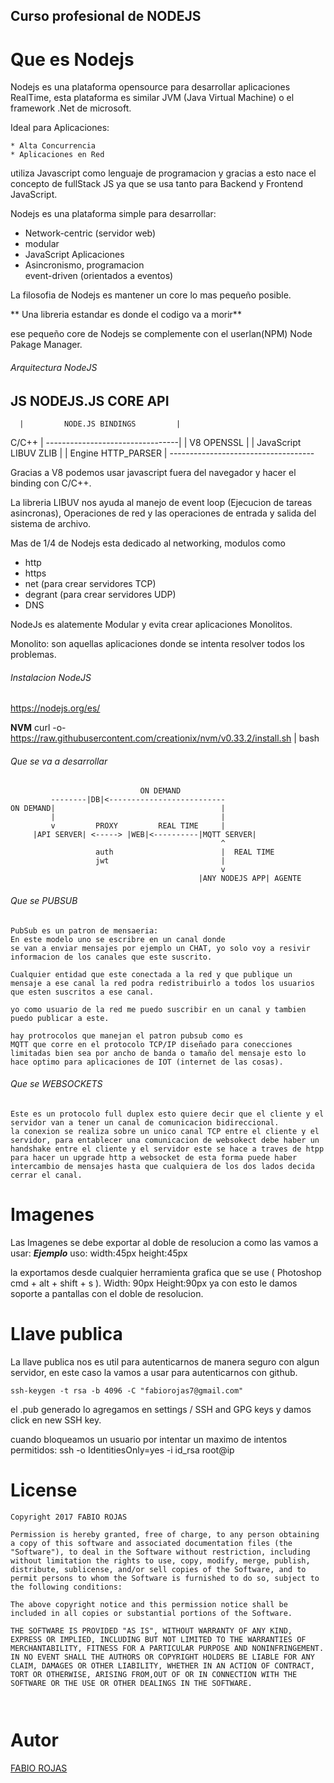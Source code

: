 ## Curso profesional de NODEJS

# Que es Nodejs

   Nodejs es una plataforma opensource
   para desarrollar aplicaciones RealTime,
   esta plataforma es similar JVM (Java Virtual Machine) o el framework .Net de microsoft.

   Ideal para Aplicaciones:
   
    * Alta Concurrencia
    * Aplicaciones en Red
   
   utiliza Javascript como lenguaje de programacion y gracias a esto nace el concepto de fullStack JS ya que se usa tanto para Backend y Frontend JavaScript.

   Nodejs es una plataforma simple para desarrollar:

   *  Network-centric (servidor web)
   *  modular
   *  JavaScript Aplicaciones
   *  Asincronismo, programacion        
      event-driven (orientados a eventos)

   La filosofia de Nodejs es mantener un core lo mas pequeño posible.

   ** Una libreria estandar es donde el codigo va a morir**

   ese pequeño core de Nodejs se complemente con el userlan(NPM)
   Node Pakage Manager.
###### Arquitectura NodeJS

 JS          NODEJS.JS CORE API
------------------------------------------
      |         NODE.JS BINDINGS         |
C/C++ | ---------------------------------|
      |     V8             OPENSSL       |
      | JavaScript  LIBUV  ZLIB          |
      |   Engine           HTTP_PARSER   |
      ------------------------------------

Gracias a V8 podemos usar javascript fuera del navegador y hacer el binding con C/C++.

La libreria LIBUV nos ayuda al manejo de event loop (Ejecucion de tareas asincronas), Operaciones de red y las operaciones de entrada y salida del sistema de archivo.

Mas de 1/4 de Nodejs esta dedicado al networking, modulos como
 * http
 * https
 * net (para crear servidores TCP)
 * degrant (para crear servidores UDP)
 * DNS

 NodeJs  es alatemente Modular y evita crear aplicaciones Monolitos.

 Monolito: son aquellas aplicaciones donde se intenta resolver todos los problemas.

###### Instalacion NodeJS
https://nodejs.org/es/

**NVM**
curl -o- https://raw.githubusercontent.com/creationix/nvm/v0.33.2/install.sh | bash

###### Que se va a desarrollar
```                       
                             ON DEMAND
         --------|DB|<--------------------------
ON DEMAND|                                     | 
         |                                     | 
         v         PROXY         REAL TIME     |
     |API SERVER| <-----> |WEB|<----------|MQTT SERVER|
                                               ^
                   auth                        |  REAL TIME
                   jwt                         |
                                               v
                                          |ANY NODEJS APP| AGENTE

```
###### Que se PUBSUB
 
    PubSub es un patron de mensaeria:
    En este modelo uno se escribre en un canal donde
    se van a enviar mensajes por ejemplo un CHAT, yo solo voy a resivir informacion de los canales que este suscrito.

    Cualquier entidad que este conectada a la red y que publique un mensaje a ese canal la red podra redistribuirlo a todos los usuarios que esten suscritos a ese canal.

    yo como usuario de la red me puedo suscribir en un canal y tambien puedo publicar a este.

    hay protrocolos que manejan el patron pubsub como es
    MQTT que corre en el protocolo TCP/IP diseñado para conecciones limitadas bien sea por ancho de banda o tamaño del mensaje esto lo hace optimo para aplicaciones de IOT (internet de las cosas).

###### Que se WEBSOCKETS
    Este es un protocolo full duplex esto quiere decir que el cliente y el servidor van a tener un canal de comunicacion bidireccional.
    la conexion se realiza sobre un unico canal TCP entre el cliente y el servidor, para entablecer una comunicacion de websokect debe haber un handshake entre el cliente y el servidor este se hace a traves de htpp para hacer un upgrade http a websocket de esta forma puede haber intercambio de mensajes hasta que cualquiera de los dos lados decida cerrar el canal.
# Imagenes       
Las Imagenes se debe exportar al doble de resolucion a como las vamos a usar:
***Ejemplo***
uso: 
     width:45px
     height:45px

la exportamos desde cualquier herramienta grafica que se use 
( Photoshop cmd + alt + shift + s ). Width: 90px Height:90px ya 
con esto le damos soporte a pantallas con el doble de resolucion. 

# Llave publica
La llave publica nos es util para autenticarnos de manera seguro con algun servidor, en este caso la vamos a usar para autenticarnos con github.
```
ssh-keygen -t rsa -b 4096 -C "fabiorojas7@gmail.com" 
```
el .pub generado lo agregamos en settings / SSH and GPG keys
y damos click en new SSH key.

cuando bloqueamos un usuario por intentar un maximo de intentos permitidos:
ssh -o IdentitiesOnly=yes -i id_rsa root@ip

# License
```
Copyright 2017 FABIO ROJAS

Permission is hereby granted, free of charge, to any person obtaining a copy of this software and associated documentation files (the "Software"), to deal in the Software without restriction, including without limitation the rights to use, copy, modify, merge, publish, distribute, sublicense, and/or sell copies of the Software, and to permit persons to whom the Software is furnished to do so, subject to the following conditions:

The above copyright notice and this permission notice shall be included in all copies or substantial portions of the Software.

THE SOFTWARE IS PROVIDED "AS IS", WITHOUT WARRANTY OF ANY KIND, EXPRESS OR IMPLIED, INCLUDING BUT NOT LIMITED TO THE WARRANTIES OF MERCHANTABILITY, FITNESS FOR A PARTICULAR PURPOSE AND NONINFRINGEMENT. IN NO EVENT SHALL THE AUTHORS OR COPYRIGHT HOLDERS BE LIABLE FOR ANY CLAIM, DAMAGES OR OTHER LIABILITY, WHETHER IN AN ACTION OF CONTRACT, TORT OR OTHERWISE, ARISING FROM,OUT OF OR IN CONNECTION WITH THE SOFTWARE OR THE USE OR OTHER DEALINGS IN THE SOFTWARE.



```

# Autor
[FABIO ROJAS](https://twitter.com/#hackchan77)